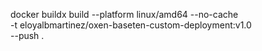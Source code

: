 docker buildx build --platform linux/amd64 --no-cache \
 -t eloyalbmartinez/oxen-baseten-custom-deployment:v1.0 \
 --push .
